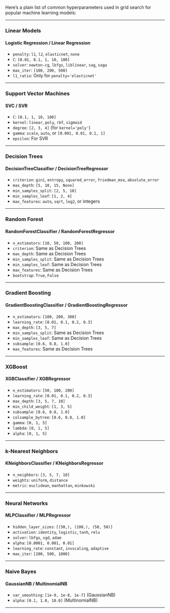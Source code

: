 Here’s a plain list of common hyperparameters used in grid search for popular machine learning models:

---

### **Linear Models**
#### Logistic Regression / Linear Regression
- `penalty`: `l1`, `l2`, `elasticnet`, `none`
- `C`: `[0.01, 0.1, 1, 10, 100]`
- `solver`: `newton-cg`, `lbfgs`, `liblinear`, `sag`, `saga`
- `max_iter`: `[100, 200, 500]`
- `l1_ratio`: Only for `penalty='elasticnet'`

---

### **Support Vector Machines**
#### SVC / SVR
- `C`: `[0.1, 1, 10, 100]`
- `kernel`: `linear`, `poly`, `rbf`, `sigmoid`
- `degree`: `[2, 3, 4]` (for `kernel='poly'`)
- `gamma`: `scale`, `auto`, or `[0.001, 0.01, 0.1, 1]`
- `epsilon`: For SVR

---

### **Decision Trees**
#### DecisionTreeClassifier / DecisionTreeRegressor
- `criterion`: `gini`, `entropy`, `squared_error`, `friedman_mse`, `absolute_error`
- `max_depth`: `[5, 10, 15, None]`
- `min_samples_split`: `[2, 5, 10]`
- `min_samples_leaf`: `[1, 2, 4]`
- `max_features`: `auto`, `sqrt`, `log2`, or integers

---

### **Random Forest**
#### RandomForestClassifier / RandomForestRegressor
- `n_estimators`: `[10, 50, 100, 200]`
- `criterion`: Same as Decision Trees
- `max_depth`: Same as Decision Trees
- `min_samples_split`: Same as Decision Trees
- `min_samples_leaf`: Same as Decision Trees
- `max_features`: Same as Decision Trees
- `bootstrap`: `True`, `False`

---

### **Gradient Boosting**
#### GradientBoostingClassifier / GradientBoostingRegressor
- `n_estimators`: `[100, 200, 300]`
- `learning_rate`: `[0.01, 0.1, 0.2, 0.3]`
- `max_depth`: `[3, 5, 7]`
- `min_samples_split`: Same as Decision Trees
- `min_samples_leaf`: Same as Decision Trees
- `subsample`: `[0.6, 0.8, 1.0]`
- `max_features`: Same as Decision Trees

---

### **XGBoost**
#### XGBClassifier / XGBRegressor
- `n_estimators`: `[50, 100, 200]`
- `learning_rate`: `[0.01, 0.1, 0.2, 0.3]`
- `max_depth`: `[3, 5, 7, 10]`
- `min_child_weight`: `[1, 3, 5]`
- `subsample`: `[0.6, 0.8, 1.0]`
- `colsample_bytree`: `[0.6, 0.8, 1.0]`
- `gamma`: `[0, 1, 5]`
- `lambda`: `[0, 1, 5]`
- `alpha`: `[0, 1, 5]`

---

### **k-Nearest Neighbors**
#### KNeighborsClassifier / KNeighborsRegressor
- `n_neighbors`: `[3, 5, 7, 10]`
- `weights`: `uniform`, `distance`
- `metric`: `euclidean`, `manhattan`, `minkowski`

---

### **Neural Networks**
#### MLPClassifier / MLPRegressor
- `hidden_layer_sizes`: `[(50,), (100,), (50, 50)]`
- `activation`: `identity`, `logistic`, `tanh`, `relu`
- `solver`: `lbfgs`, `sgd`, `adam`
- `alpha`: `[0.0001, 0.001, 0.01]`
- `learning_rate`: `constant`, `invscaling`, `adaptive`
- `max_iter`: `[200, 500, 1000]`

---

### **Naive Bayes**
#### GaussianNB / MultinomialNB
- `var_smoothing`: `[1e-9, 1e-8, 1e-7]` (GaussianNB)
- `alpha`: `[0.1, 1.0, 10.0]` (MultinomialNB)

--- 



